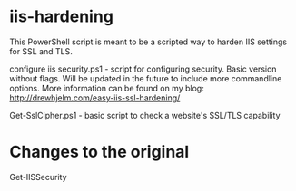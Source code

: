 # iis-hardening
This PowerShell script is meant to be a scripted way to harden IIS settings for SSL and TLS.

configure iis security.ps1 - script for configuring security. Basic version without flags. Will be updated in the future to include more commandline options. More information can be found on my blog: http://drewhjelm.com/easy-iis-ssl-hardening/

Get-SslCipher.ps1 - basic script to check a website's SSL/TLS capability

# Changes to the original
Get-IISSecurity
